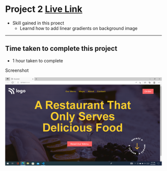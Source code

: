 # Project 2  [Live Link](https://full-stack-js-project-2.vercel.app)

- Skill gained in this proect
  - Learnd how to add linear gradients on background image

---

## Time taken to complete this project

- 1 hour taken to complete

Screenshot

![Project 2](./screenshot/ineuron-eats.png)

